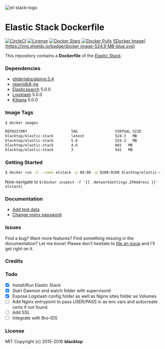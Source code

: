 ![el-stack-logo](https://raw.githubusercontent.com/blacktop/docker-elastic-stack/master/docs/el_stack_logo.png)

Elastic Stack Dockerfile
========================

[![CircleCI](https://circleci.com/gh/blacktop/docker-elastic-stack.png?style=shield)](https://circleci.com/gh/blacktop/docker-elastic-stack) [![License](http://img.shields.io/:license-mit-blue.svg)](http://doge.mit-license.org) [![Docker Stars](https://img.shields.io/docker/stars/blacktop/elastic-stack.svg)](https://hub.docker.com/r/blacktop/elastic-stack/) [![Docker Pulls](https://img.shields.io/docker/pulls/blacktop/elastic-stack.svg)](https://hub.docker.com/r/blacktop/elastic-stack/) [![Docker Image](https://img.shields.io/badge/docker image-524.9 MB-blue.svg)](https://hub.docker.com/r/blacktop/elastic-stack/)

This repository contains a **Dockerfile** of the [Elastic Stack](https://www.elastic.co/products).

### Dependencies

-	[gliderlabs/alpine:3.4](https://index.docker.io/_/gliderlabs/alpine/)
-	[openjdk8-jre](https://pkgs.alpinelinux.org/package/v3.4/community/x86_64/openjdk8-jre)
-	[Elasticsearch](https://www.elastic.co/products/elasticsearch) 5.0.0
-	[Logstash](https://www.elastic.co/products/logstash) 5.0.0
-	[Kibana](https://www.elastic.co/products/kibana) 5.0.0

### Image Tags

```bash
$ docker images

REPOSITORY                    TAG                 VIRTUAL SIZE
blacktop/elastic-stack        latest              524.3   MB
blacktop/elastic-stack        5.0                 524.3   MB
blacktop/elastic-stack        4.6                 665   MB
blacktop/elastic-stack        3                   542   MB
```

### Getting Started

```bash
$ docker run -d --name elstack -p 80:80 -p 9200:9200 blacktop/elastic-stack
```

Now navigate to `$(docker inspect -f '{{ .NetworkSettings.IPAddress }}' elstack)`

### Documentation

 * [Add test data](docs/add-data.md)
 * [Change nginx password](docs/change-pass.md)

### Issues

Find a bug? Want more features? Find something missing in the documentation? Let me know! Please don't hesitate to [file an issue](https://github.com/blacktop/docker-elastic-stack/issues/new) and I'll get right on it.

### Credits

### Todo

-	[x] Install/Run Elastic Stack
-	[x] Start Daemon and watch folder with supervisord
-	[x] Expose Logstash config folder as well as Nginx sites folder as Volumes
-	[ ] Add Nginx entrypoint to pass USER/PASS in as env vars and autocreate certs if not found
-	[ ] Add SSL
-	[ ] Integrate with Bro-IDS

### License

MIT Copyright (c) 2015-2016 **blacktop**
